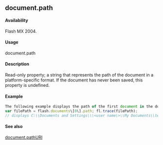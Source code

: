 ## document.path

#### Availability

Flash MX 2004.

#### Usage

document.path

#### Description

Read-only property; a string that represents the path of the document in a platform-specific format. If the document has never been saved, this property is undefined.

#### Example

```javascript
The following example displays the path of the first document in the documents array in the Output panel. You must save the document before running this script. In the example, the file is named test.fla and is saved in the My Documents folder on a Windows computer.
var filePath = flash.documents\[0\].path; fl.trace(filePath);
// displays C:\\Documents and Settings\\\<user name\>\\My Documents\\test.fla

```
#### See also

[document.pathURI](#!AdobeDocs/developers-animatesdk-docs/master/Document_object/docum200.md)

<span id="document.pathURI" class="anchor"></span>
